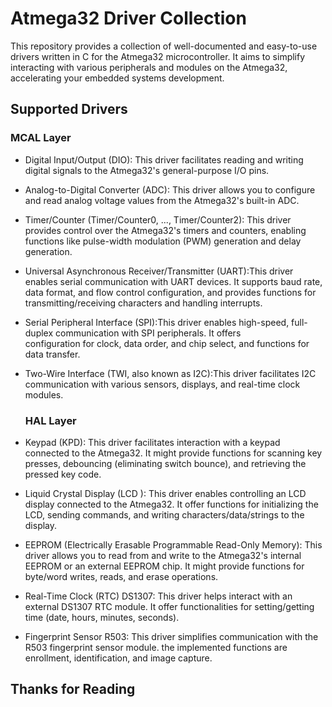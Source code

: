 # Atmega32 Driver Collection

This repository provides a collection of well-documented and easy-to-use drivers written in C for the Atmega32 microcontroller. 
It aims to simplify interacting with various peripherals and modules on the Atmega32, accelerating your embedded systems development.

## Supported Drivers
### MCAL Layer 
- Digital Input/Output (DIO): This driver facilitates reading and writing digital signals to the Atmega32's general-purpose I/O pins.
- Analog-to-Digital Converter (ADC): This driver allows you to configure and read analog voltage values from the Atmega32's built-in ADC.
- Timer/Counter (Timer/Counter0, ..., Timer/Counter2): This driver provides control over the Atmega32's timers and counters, enabling      functions like pulse-width modulation (PWM) generation and delay generation.
- Universal Asynchronous Receiver/Transmitter (UART):This driver enables serial communication with UART devices. It supports baud rate,   data format, and flow control configuration, and provides functions for transmitting/receiving characters and handling interrupts.
- Serial Peripheral Interface (SPI):This driver enables high-speed, full-duplex communication with SPI peripherals. It offers           
  configuration for clock, data order, and chip select, and functions for data transfer. 
- Two-Wire Interface (TWI, also known as I2C):This driver facilitates I2C communication with various sensors, displays, and real-time      clock modules.

  ### HAL Layer
- Keypad (KPD): This driver facilitates interaction with a keypad connected to the Atmega32. It might provide functions for scanning key 
  presses, debouncing (eliminating switch bounce), and retrieving the pressed key code.
- Liquid Crystal Display (LCD ): This driver enables controlling an LCD display connected to the Atmega32. It offer functions for 
  initializing the LCD, sending commands, and writing characters/data/strings to the display.
- EEPROM (Electrically Erasable Programmable Read-Only Memory): This driver allows you to read from and write to the Atmega32's internal   EEPROM or an external EEPROM chip. It might provide functions for byte/word writes, reads, and erase operations.
- Real-Time Clock (RTC) DS1307: This driver helps interact with an external DS1307 RTC module. It offer functionalities for 
  setting/getting time (date, hours, minutes, seconds).
- Fingerprint Sensor R503: This driver simplifies communication with the R503 fingerprint sensor module. the implemented functions are  enrollment, identification, and image capture.

## Thanks for Reading
